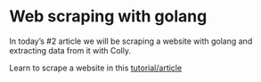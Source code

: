 # Web scraping with golang
In today’s #2 article we will be scraping a website with golang and extracting data from it with Colly.

Learn to scrape a website in this [tutorial/article](https://blog.webmatrices.com/Web-scraping-with-golang )
